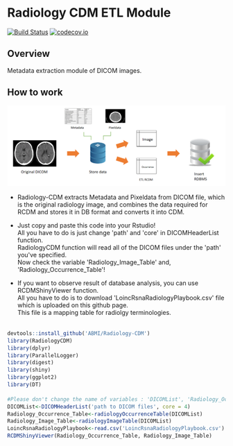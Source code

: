 # Radiology CDM ETL Module

[![Build Status](https://travis-ci.com/OHDSI/Radiology-CDM.svg?branch=master)](https://travis-ci.com/OHDSI/Radiology-CDM)
[![codecov.io](https://codecov.io/github/OHDSI/Radiology-CDM/coverage.svg?branch=master)](https://codecov.io/github/OHDSI/Radiology-CDM?branch=master)



## Overview

Metadata extraction module of DICOM images.



## How to work

![RCDM-ETL_Process](images/RCDM-ETL_Process.png)

- Radiology-CDM extracts Metadata and Pixeldata from DICOM file, which is the original radiology image, and combines the data required for RCDM and stores it in DB format and converts it into CDM.

- Just copy and paste this code into your Rstudio!<br> All you have to do is just change 'path' and 'core' in DICOMHeaderList function.<br>RadiologyCDM function will read all of the DICOM files under the 'path' you've specified. <br>Now check the variable 'Radiology_Image_Table' and, 'Radiology_Occurrence_Table'!

- If you want to observe result of database analysis, you can use RCDMShinyViewer function.<br> All you have to do is to download 'LoincRsnaRadiologyPlaybook.csv' file which is uploaded on this github page.<br> This file is a mapping table for radiolgy terminologies.

```R

devtools::install_github('ABMI/Radiology-CDM')
library(RadiologyCDM)
library(dplyr)
library(ParallelLogger)
library(digest)
library(shiny)
library(ggplot2)
library(DT)

#Please don't change the name of variables : 'DICOMList', 'Radiology_Occurrence_Table', 'Radiology_Image_Table', 'LoincRsnaRadiologyPlaybook'
DICOMList<-DICOMHeaderList('path to DICOM files', core = 4)
Radiology_Occurrence_Table<-radiologyOccurrenceTable(DICOMList)
Radiology_Image_Table<-radiologyImageTable(DICOMList)
LoincRsnaRadiologyPlaybook<-read.csv('LoincRsnaRadiologyPlaybook.csv')
RCDMShinyViewer(Radiology_Occurrence_Table, Radiology_Image_Table)
```
